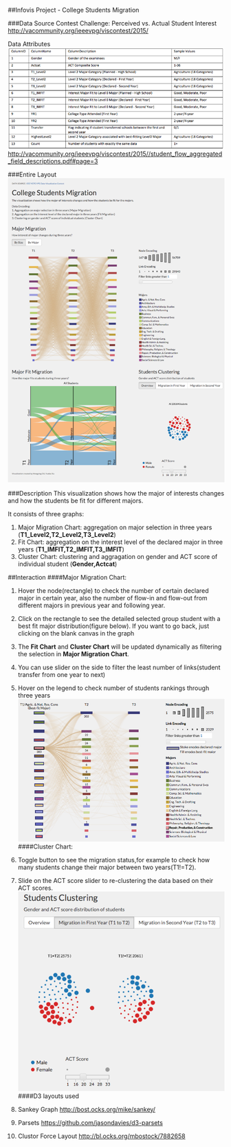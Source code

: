 ##Infovis Project - College Students Migration

###Data Source
Contest Challenge: Perceived vs. Actual Student Interest
<http://vacommunity.org/ieeevpg/viscontest/2015/>

Data Attributes
![](data/Attributes.png)
<http://vacommunity.org/ieeevpg/viscontest/2015//student_flow_aggregated_field_descriptions.pdf#page=3>

###Entire Layout
![](figure/entire.png)

###Description
This visualization shows how the major of interests changes and how the students be fit for different majors.

It consists of three graphs:
 
1. Major Migration Chart: aggregation on major selection in three years (**T1_Level2,T2_Level2,T3_Level2**)
2. Fit Chart: aggregation on the interest level of the declared major in three years (**T1_IMFIT,T2_IMFIT,T3_IMFIT**)
3. Cluster Chart: clustering and aggragation on gender and ACT score of individual student (**Gender,Actcat**)

##Interaction
####Major Migration Chart:

1. Hover the node(rectangle) to check the number of certain declared major in certain year, also the number of flow-in and flow-out from different majors in previous year and following year.

2. Click on the rectangle to see the detailed selected group student with a best fit major distribution(figure below). If you want to go back, just clicking on the blank canvas in the graph

3. The **Fit Chart** and **Cluster Chart** will be updated dynamically as filtering the selection in **Major Migration Chart**.

4. You can use slider on the side to filter the least number of links(student transfer from one year to next)

5. Hover on the legend to check number of students rankings through three years
![](figure/major_detail.png)
####Cluster Chart:

1. Toggle button to see the migration status,for example to check how many students change their major between two years(T1!=T2).

2. Slide on the ACT score slider to re-clustering the data based on their ACT scores.
![](figure/cluster.png)
####D3 layouts used
1. Sankey Graph <http://bost.ocks.org/mike/sankey/> 
2. Parsets <https://github.com/jasondavies/d3-parsets>
3. Clustor Force Layout <http://bl.ocks.org/mbostock/7882658>
